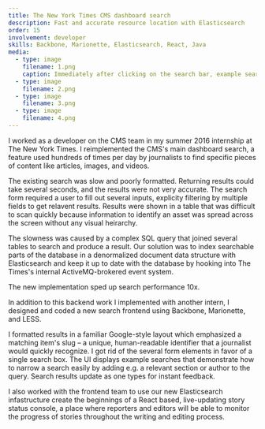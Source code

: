 ```yaml
---
title: The New York Times CMS dashboard search
description: Fast and accurate resource location with Elasticsearch
order: 15
involvement: developer
skills: Backbone, Marionette, Elasticsearch, React, Java
media:
  - type: image
    filename: 1.png
    caption: Immediately after clicking on the search bar, example searches appear below – one every few seconds.
  - type: image
    filename: 2.png
  - type: image
    filename: 3.png
  - type: image
    filename: 4.png
---
```


I worked as a developer on the CMS team in my summer 2016 internship at The New York Times. I reimplemented the CMS's main dashboard search, a feature used hundreds of times per day by journalists to find specific pieces of content like articles, images, and videos.

The existing search was slow and poorly formatted. Returning results could take several seconds, and the results were not very accurate. The search form required a user to fill out several inputs, explicity filtering by multiple fields to get relavent results. Results were shown in a table that was difficult to scan quickly because information to identify an asset was spread across the screen without any visual heirarchy.

The slowness was caused by a complex SQL query that joined several tables to search and produce a result. Our solution was to index searchable parts of the database in a denormalized document data structure with Elasticsearch and keep it up to date with the database by hooking into The Times's internal ActiveMQ-brokered event system.

The new implementation sped up search performance 10x.

In addition to this backend work I implemented with another intern, I designed and coded a new search frontend using Backbone, Marionette, and LESS. 

I formatted results in a familiar Google-style layout which emphasized a matching item's slug – a unique, human-readable identifier that a journalist would quickly recognize. I got rid of the several form elements in favor of a single search box. The UI displays example searches that demonstrate how to narrow a search easily by adding e.g. a relevant section or author to the query. Search results update as one types for instant feedback.

I also worked with the frontend team to use our new Elasticsearch infastructure create the beginnings of a React based, live-updating story status console, a place where reporters and editors will be able to monitor the progress of stories throughout the writing and editing process.
